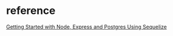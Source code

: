 # reference
[Getting Started with Node, Express and Postgres Using Sequelize](https://scotch.io/tutorials/getting-started-with-node-express-and-postgres-using-sequelize)
